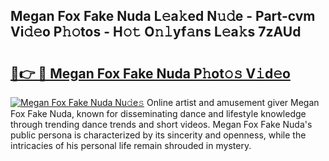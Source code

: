 ## Megan Fox Fake Nuda L𝚎a𝚔ed N𝚞𝚍e - Part-cvm Vi𝚍𝚎o P𝚑𝚘tos - H𝚘𝚝 O𝚗𝚕yf𝚊ns L𝚎a𝚔s 7zAUd

# <h2><a href="http://kfdg71.oniu.top/?m=Megan+Fox+Fake+Nuda">🔗👉 🔴 Megan Fox Fake Nuda P𝚑ot𝚘𝚜 V𝚒d𝚎o</a></h2>

[![Megan Fox Fake Nuda Nu𝚍e𝚜](https://i.imgur.com/0qMVB7G.gif)](http://kfdg71.oniu.top/?m=Megan+Fox+Fake+Nuda)
Online artist and amusement giver Megan Fox Fake Nuda, known for disseminating dance and lifestyle knowledge through trending dance trends and short videos. Megan Fox Fake Nuda's public persona is characterized by its sincerity and openness, while the intricacies of his personal life remain shrouded in mystery.  
